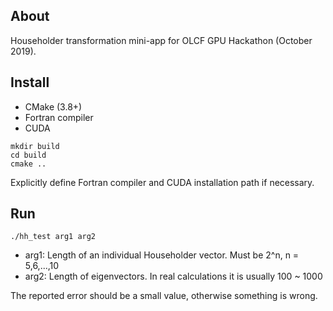 ## About

Householder transformation mini-app for OLCF GPU Hackathon (October 2019).

## Install

* CMake (3.8+)
* Fortran compiler
* CUDA

```
mkdir build
cd build
cmake ..
```

Explicitly define Fortran compiler and CUDA installation path if necessary.

## Run

```
./hh_test arg1 arg2
```

* arg1: Length of an individual Householder vector. Must be 2^n, n = 5,6,...,10
* arg2: Length of eigenvectors. In real calculations it is usually 100 ~ 1000

The reported error should be a small value, otherwise something is wrong.
